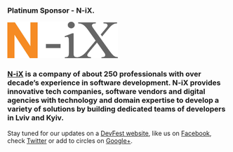 ### **Platinum Sponsor** - **N-iX**.
[<img src="images/posts/n-ix.jpg" style="width: 50%;"/>](https://www.facebook.com/N.iX.Company)

### **[N-iX](https://www.facebook.com/N.iX.Company)** is a company of about 250 professionals with over decade’s experience in software development. N-iX provides innovative tech companies, software vendors and digital agencies with technology and domain expertise to develop a variety of solutions by building dedicated teams of developers in Lviv and Kyiv.

Stay tuned for our updates on a [DevFest website](http://devfest.gdg.org.ua/), like us on [Facebook](https://facebook.com/GDGLviv), check [Twitter](https://twitter.com/intent/user?screen_name=GDGLviv) or add to circles on [Google+](https://plus.google.com/b/102444623953913144164).